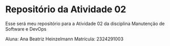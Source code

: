 # Repositório da Atividade 02
Esse será meu repositório para a Atividade 02 da disciplina Manutenção de Software e DevOps

Aluna: Ana Beatriz Heinzelmann
Matrícula: 2324291003
